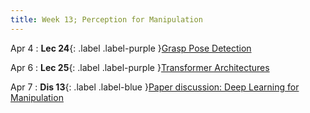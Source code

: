 ```yaml
---
title: Week 13; Perception for Manipulation
---
```


Apr 4
: **Lec 24**{: .label .label-purple }[Grasp Pose Detection](#)
  <!-- : [3.1](#), [2.2](#), [2.3](#) -->

Apr 6
: **Lec 25**{: .label .label-purple }[Transformer Architectures](#)
  <!-- : [Solution](#) -->

Apr 7
: **Dis 13**{: .label .label-blue }[Paper discussion: Deep Learning for Manipulation](#)
